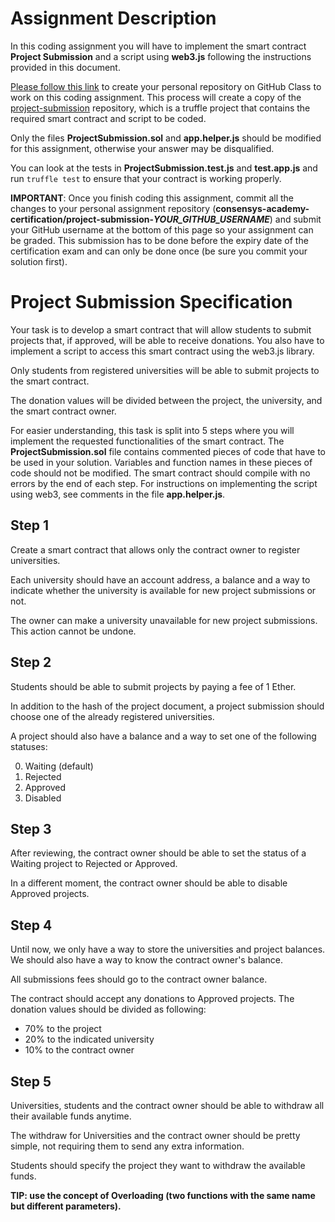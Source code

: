 # Assignment Description
In this coding assignment you will have to implement the smart contract **Project Submission** and a script using **web3.js** following the instructions provided in this document.

[Please follow this link](https://classroom.github.com/a/KMKZTm65) to create your personal repository on GitHub Class to work on this coding assignment. This process will create a copy of the [project-submission](https://github.com/consensys-academy-certification/project-submission) repository, which is a truffle project that contains the required smart contract and script to be coded.

Only the files **ProjectSubmission.sol** and **app.helper.js** should be modified for this assignment, otherwise your answer may be disqualified.

You can look at the tests in **ProjectSubmission.test.js** and **test.app.js** and run `truffle test` to ensure that your contract is working properly.

__**IMPORTANT**__: Once you finish coding this assignment, commit all the changes to your personal assignment repository (**consensys-academy-certification/project-submission-*YOUR_GITHUB_USERNAME***) and submit your GitHub username at the bottom of this page so your assignment can be graded. This submission has to be done before the expiry date of the certification exam and can only be done once (be sure you commit your solution first).



# Project Submission Specification
Your task is to develop a smart contract that will allow students to submit projects that, if approved, will be able to receive donations. You also have to implement a script to access this smart contract using the web3.js library.

Only students from registered universities will be able to submit projects to the smart contract.

The donation values will be divided between the project, the university, and the smart contract owner.

For easier understanding, this task is split into 5 steps where you will implement the requested functionalities of the smart contract. The **ProjectSubmission.sol** file contains commented pieces of code that have to be used in your solution. Variables and function names in these pieces of code should not be modified. The smart contract should compile with no errors by the end of each step. For instructions on implementing the script using web3, see comments in the file **app.helper.js**.

## Step 1
Create a smart contract that allows only the contract owner to register universities.

Each university should have an account address, a balance and a way to indicate whether the university is available for new project submissions or not.

The owner can make a university unavailable for new project submissions. This action cannot be undone.


## Step 2
Students should be able to submit projects by paying a fee of 1 Ether.

In addition to the hash of the project document, a project submission should choose one of the already registered universities. 

A project should also have a balance and a way to set one of the following statuses:

0. Waiting (default)
1. Rejected
2. Approved
3. Disabled

## Step 3
After reviewing, the contract owner should be able to set the status of a Waiting project to Rejected or Approved.

In a different moment, the contract owner should be able to disable Approved projects.


## Step 4
Until now, we only have a way to store the universities and project balances. We should also have a way to know the contract owner's balance.

All submissions fees should go to the contract owner balance.

The contract should accept any donations to Approved projects. The donation values should be divided as following:

* 70% to the project
* 20% to the indicated university
* 10% to the contract owner

## Step 5
Universities, students and the contract owner should be able to withdraw all their available funds anytime.

The withdraw for Universities and the contract owner should be pretty simple, not requiring them to send any extra information.

Students should specify the project they want to withdraw the available funds.

__TIP: use the concept of Overloading (two functions with the same name but different parameters).__

